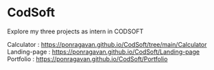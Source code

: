 # CodSoft

Explore my three projects as intern in CODSOFT

Calculator : https://ponragavan.github.io/CodSoft/tree/main/Calculator
Landing-page : https://ponragavan.github.io/CodSoft/Landing-page
Portfolio : https://ponragavan.github.io/CodSoft/Portfolio
